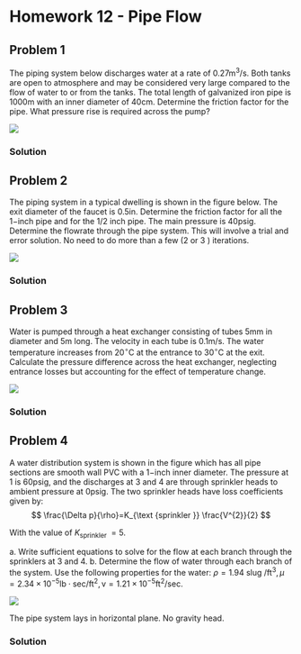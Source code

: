 # Homework 12 - Pipe Flow

## Problem 1
The piping system below discharges water at a rate of $0.27 \mathrm{m}^{3} / \mathrm{s}$. Both tanks are open to atmosphere and may be considered very large compared to the flow of water to or from the tanks. The total length of galvanized iron pipe is $1000 \mathrm{m}$ with an inner diameter of $40 \mathrm{cm}$. Determine the friction factor for the pipe. What pressure rise is required across the pump?

![](https://cdn.mathpix.com/snip/images/O1uaXEICgox_Xlylc8b1Dygo8jdPchc3bDyFYBTNfo0.original.fullsize.png)

### Solution



## Problem 2
The piping system in a typical dwelling is shown in the figure below. The exit diameter of the faucet is $0.5 \mathrm{in}$. Determine the friction factor for all the $1\mathrm{-inch}$ pipe and for the $1 / 2$ inch pipe. The main pressure is $40 \mathrm{psig}$. Determine the flowrate through the pipe system. This will involve a trial and error solution. No need to do more than a few (2 or 3 ) iterations.

![](https://cdn.mathpix.com/snip/images/daH2Nh_ZQiXZssQZouQ4O5msRj7xPTHd6RRCMbeaXL4.original.fullsize.png)

### Solution

## Problem 3
Water is pumped through a heat exchanger consisting of tubes $5 \mathrm{mm}$ in diameter and $5 \mathrm{m}$ long. The velocity in each tube is $0.1 \mathrm{m} / \mathrm{s}$. The water temperature increases from $20^{\circ} \mathrm{C}$ at the entrance to $30^{\circ} \mathrm{C}$ at the exit. Calculate the pressure difference across the heat exchanger, neglecting entrance losses but accounting for the effect of temperature change.

![](https://cdn.mathpix.com/snip/images/sUWmSRkmKJ6Y1p3CktR5VIyWtUA2TCigucptgaAibz8.original.fullsize.png)

### Solution

## Problem 4
A water distribution system is shown in the figure which has all pipe sections are smooth wall PVC with a $1\mathrm{-inch}$ inner diameter. The pressure at $1$ is $60 \mathrm{psig}$, and the discharges at $3$ and $4$ are through sprinkler heads to ambient pressure at $0 \mathrm{psig}$. The two sprinkler heads have loss coefficients given by:
$$
\frac{\Delta p}{\rho}=K_{\text {sprinkler }} \frac{V^{2}}{2}
$$

With the value of $K_{\text {sprinkler }}=5$.

a. Write sufficient equations to solve for the flow at each branch through the sprinklers at 3 and 4.
b. Determine the flow of water through each branch of the system. Use the following properties for the water: $\rho=1.94$ slug $/ \mathrm{ft}^{3}, \mu=2.34 \times 10^{-5} \mathrm{lb} \cdot \mathrm{sec} / \mathrm{ft}^{2}, \mathrm{v}=1.21 \times 10^{-5} \mathrm{ft}^{2} / \mathrm{sec}$.

![](https://cdn.mathpix.com/snip/images/GfslZK_2SeMcnBtB-9p-ZPwlYDHpFgvdHKw3Xe099KA.original.fullsize.png)

The pipe system lays in horizontal plane. No gravity head.

### Solution